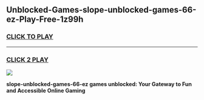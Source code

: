 
## Unblocked-Games-slope-unblocked-games-66-ez-Play-Free-1z99h
<h3>
<a href="https://premium76.site?title=slope-unblocked-games-66-ez&ref=21A">CLICK TO PLAY</a></h3>
<hr>

<h3>
<a href="https://premium76.site?title=slope-unblocked-games-66-ez&ref=21A">CLICK 2 PLAY</a>
  
</h3>

<a href="https://premium76.site?title=slope-unblocked-games-66-ez&ref=21A"><img src="https://clearcache.store/games.png"></a>


**slope-unblocked-games-66-ez games unblocked: Your Gateway to Fun and Accessible Online Gaming**
